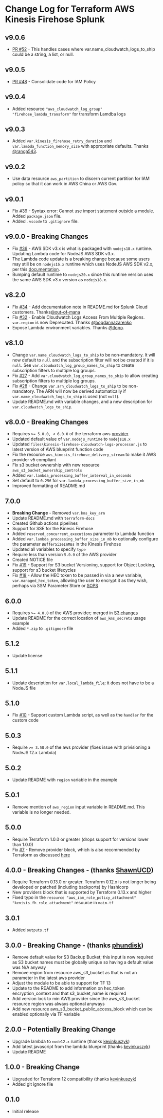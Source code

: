 # Change Log for Terraform AWS Kinesis Firehose Splunk

## v9.0.6
 * [PR #52](https://github.com/disney/terraform-aws-kinesis-firehose-splunk/pull/52) - This handles cases where var.name_cloudwatch_logs_to_ship could be a string, a list, or null.

## v9.0.5
 * [PR #48](https://github.com/disney/terraform-aws-kinesis-firehose-splunk/pull/48) - Consolidate code for IAM Policy

## v9.0.4
 * Added resource `"aws_cloudwatch_log_group" "firehose_lambda_transform"` for transform Lamdba logs

## v9.0.3
 * Added `var.kinesis_firehose_retry_duration` and `var.lambda_function_memory_size` with appropriate defaults. Thanks [@ranga543](https://github.com/ranga543).

## v9.0.2
 * Use data resource `aws_partition` to discern current partition for IAM policy so that it can work in AWS China or AWS Gov.

## v9.0.1
 * Fix [#39](https://github.com/disney/terraform-aws-kinesis-firehose-splunk/issues/39) - Syntax error: Cannot use import statement outside a module. Added `package.json` file.
 * Added `.vscode` to `.gitignore` file.

## v9.0.0 - **Breaking Changes**
 * Fix [#36](https://github.com/disney/terraform-aws-kinesis-firehose-splunk/issues/36) - AWS SDK v3.x is what is packaged with `nodejs18.x` runtime. Updating Lambda code for NodeJS AWS SDK v3.x.
 * The Lambda code update is a breaking change because some users may still be on `nodejs16.x` runtime which uses NodeJS AWS SDK v2.x, per this [documentation](https://docs.aws.amazon.com/lambda/latest/dg/lambda-runtimes.html).
 * Bumping default runtime to `nodejs20.x` since this runtime version uses the same AWS SDK v3.x version as `nodejs18.x`.

## v8.2.0
 * Fix [#34](https://github.com/disney/terraform-aws-kinesis-firehose-splunk/issues/34) - Add documentation note in README.md for Splunk Cloud customers. Thanks[@out-of-mana](https://github.com/out-of-mana)
 * Fix [#32](https://github.com/disney/terraform-aws-kinesis-firehose-splunk/pull/32) - Enable Cloudwatch Logs Access From Multiple Regions. `var.region` is now Deprecated. Thanks [@bogdannazarenko](https://github.com/bogdannazarenko)
 * Expose Lambda environment variables. Thanks [@tlopo](https://github.com/tlopo).

## v8.1.0
 * Change `var.name_cloudwatch_logs_to_ship` to be non-mandatory. It will now default to `null` and the subscription filter will not be created if it is `null`. See `var.cloudwatch_log_group_names_to_ship` to create subscription filters to multiple log groups.
 * Fix [#27](https://github.com/disney/terraform-aws-kinesis-firehose-splunk/issues/27) - Add `var.cloudwatch_log_group_names_to_ship` to allow creating subscription filters to multiple log groups.
 * Fix [#28](https://github.com/disney/terraform-aws-kinesis-firehose-splunk/issues/28) - Change `var.arn_cloudwatch_logs_to_ship` to be non-mandatory. The ARN will now be derived automatically if `var.name_cloudwatch_logs_to_ship` is used (not `null`).
 * Update README.md with variable changes, and a new description for `var.cloudwatch_logs_to_ship`.

## v8.0.0 - **Breaking Changes**
 * Requires `>= 5.0.0, < 6.0.0` of the terraform aws [provider](https://registry.terraform.io/providers/hashicorp/aws/latest/docs)
 * Updated default value of `var.nodejs_runtime` to `nodejs18.x`
 * Updated `files\kinesis-firehose-cloudwatch-logs-processor.js` to latest version of AWS blueprint function code
 * Fix the resource `aws_kinesis_firehose_delivery_stream` to make it AWS provider v5 compliant
 * Fix s3 bucket ownership with new resource `aws_s3_bucket_ownership_controls`
 * Added `var.lambda_processing_buffer_interval_in_seconds`
 * Set default to `0.256` for `var.lambda_processing_buffer_size_in_mb`
 * Improved formatting of README.md

## 7.0.0
 * **Breaking Change** - Removed `var.kms_key_arn`
 * Update README.md with `terraform-docs`
 * Created Github actions pipelines
 * Support for SSE for the Kinesis Firehose
 * Added `reserved_concurrent_executions` parameter to Lambda function
 * Added `var.lambda_processing_buffer_size_in_mb` to optionally configure the parameter `BufferSizeInMBs` in the Kinesis Firehose
 * Updated all variables to specify `type`
 * Require less than version `5.0.0` of the AWS provider
 * Created NOTICE file
 * Fix [#19](https://github.com/disney/terraform-aws-kinesis-firehose-splunk/issues/18) - Support for S3 bucket Versioning, support for Object Locking, support for s3 bucket lifecycles
 * Fix [#18](https://github.com/disney/terraform-aws-kinesis-firehose-splunk/issues/18) - Allow the HEC token to be passed in via a new variable, `var.managed_hec_token`, allowing the user to encrypt it as they wish, perhaps via SSM Parameter Store or [SOPS](https://github.com/mozilla/sops)

## 6.0.0
 * Requires `>= 4.0.0` of the AWS provider; merged in [S3 changes](https://github.com/disney/terraform-aws-kinesis-firehose-splunk/pull/15)
 * Update README for the correct location of `aws_kms_secrets` usage example
 * Added `*.zip` to `.gitignore` file

## 5.1.2
 * Update license

## 5.1.1
 * Update description for `var.local_lambda_file`; it does not have to be a NodeJS file

## 5.1.0
  * Fix [#10](https://github.com/disney/terraform-aws-kinesis-firehose-splunk/issues/10) - Support custom Lambda script, as well as the `handler` for the custom code

## 5.0.3
  * Require `>= 3.58.0` of the aws provider (fixes issue with privisioning a NodeJS 12.x Lambda)

## 5.0.2
  * Update README with `region` variable in the example

## 5.0.1
  * Remove mention of `aws_region` input variable in README.md. This variable is no longer needed.

## 5.0.0
  * Require Terraform 1.0.0 or greater (drops support for versions lower than 1.0.0)
  * Fix [#7](https://github.com/disney/terraform-aws-kinesis-firehose-splunk/issues/7) - Remove provider block, which is also recommended by Terraform as discussed [here](https://github.com/hashicorp/terraform/issues/28580#issuecomment-831263879)

## 4.0.0 - Breaking Changes - (thanks [ShawnUCD](https://github.com/ShawnUCD))
  * Require Terraform 0.13.0 or greater. Terraform 0.12.x is not longer being developed or patched (including backports) by Hashicorp
  * New providers block that is supported by Terraform 0.13.x and higher
  * Fixed typo in the `resource "aws_iam_role_policy_attachment" "kenisis_fh_role_attachment"` resource in `main.tf`

## 3.0.1
  * Added `outputs.tf`

## 3.0.0 - Breaking Change - (thanks [phundisk](https://github.com/phundisk))
  * Remove default value for S3 Backup Bucket; this input is now required as S3 bucket names must be globally unique so having a default value was N/A anyway
  * Remove region from resource aws_s3_bucket as that is not an parameter in the latest aws provider
  * Adjust the module to be able to support for TF 13
  * Update to the README to add information on hec_token encryption_context and that s3_bucket_name is required
  * Add version lock to min AWS provider since the aws_s3_bucket resource region was always optional anyways
  * Add new resource aws_s3_bucket_public_access_block which can be enabled optionally via TF variable

## 2.0.0 - Potentially Breaking Change
  * Upgrade lambda to `node12.x` runtime (thanks [kevinkuszyk](https://github.com/kevinkuszyk))
  * Add latest javascript from the lambda blueprint (thanks [kevinkuszyk](https://github.com/kevinkuszyk))
  * Update README

## 1.0.0 - Breaking Change
  * Upgraded for Terraform 12 compatibility (thanks [kevinkuszyk](https://github.com/kevinkuszyk))
  * Added git ignore file

## 0.1.0
  * Initial release
